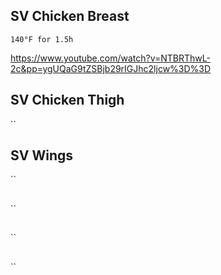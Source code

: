 ## SV Chicken Breast
`140°F for 1.5h`

https://www.youtube.com/watch?v=NTBRThwL-2c&pp=ygUQaG9tZSBjb29rIGJhc2ljcw%3D%3D


## SV Chicken Thigh
``


## SV Wings
``


## 
``


## 
``


## 
``
